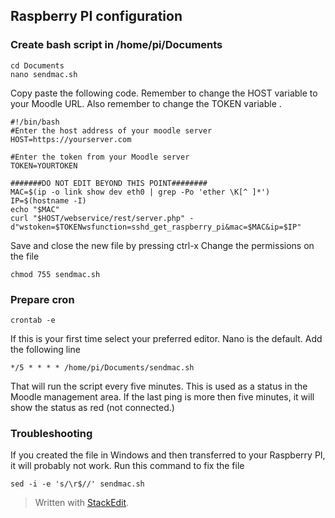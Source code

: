 ## Raspberry PI configuration

### Create bash script in /home/pi/Documents

    cd Documents
    nano sendmac.sh
Copy paste the following code. Remember to change the HOST variable to your Moodle URL. Also remember to change the TOKEN variable .

    #!/bin/bash
    #Enter the host address of your moodle server
    HOST=https://yourserver.com
    
    #Enter the token from your Moodle server
    TOKEN=YOURTOKEN
    
    #######DO NOT EDIT BEYOND THIS POINT########
    MAC=$(ip -o link show dev eth0 | grep -Po 'ether \K[^ ]*')
    IP=$(hostname -I)
    echo "$MAC"
    curl "$HOST/webservice/rest/server.php" -d"wstoken=$TOKENwsfunction=sshd_get_raspberry_pi&mac=$MAC&ip=$IP"
Save and close the new file by pressing ctrl-x
Change the permissions on the file

    chmod 755 sendmac.sh
### Prepare cron

    crontab -e
If this is your first time select your preferred editor. Nano is the default.
Add the following line

    */5 * * * * /home/pi/Documents/sendmac.sh

That will run the script every five minutes. This is used as a status in the Moodle management area. If the last ping is more then five minutes, it will show the status as red (not connected.)
 

### Troubleshooting
If you created the file in Windows and then transferred to your Raspberry PI, it will probably not work. Run this command to fix the file

    sed -i -e 's/\r$//' sendmac.sh


> Written with [StackEdit](https://stackedit.io/).


